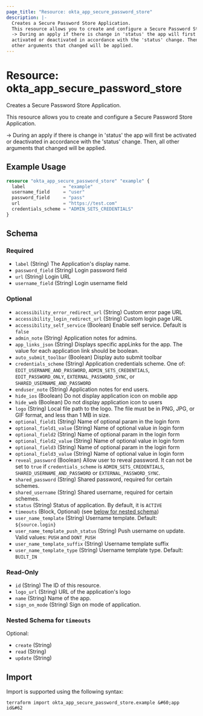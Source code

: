 ```yaml
---
page_title: "Resource: okta_app_secure_password_store"
description: |-
  Creates a Secure Password Store Application.
  This resource allows you to create and configure a Secure Password Store Application.
  -> During an apply if there is change in 'status' the app will first be
  activated or deactivated in accordance with the 'status' change. Then, all
  other arguments that changed will be applied.
---
```


# Resource: okta_app_secure_password_store

Creates a Secure Password Store Application.
	
This resource allows you to create and configure a Secure Password Store Application.

-> During an apply if there is change in 'status' the app will first be
activated or deactivated in accordance with the 'status' change. Then, all
other arguments that changed will be applied.

## Example Usage

```terraform
resource "okta_app_secure_password_store" "example" {
  label              = "example"
  username_field     = "user"
  password_field     = "pass"
  url                = "https://test.com"
  credentials_scheme = "ADMIN_SETS_CREDENTIALS"
}
```

<!-- schema generated by tfplugindocs -->
## Schema

### Required

- `label` (String) The Application's display name.
- `password_field` (String) Login password field
- `url` (String) Login URL
- `username_field` (String) Login username field

### Optional

- `accessibility_error_redirect_url` (String) Custom error page URL
- `accessibility_login_redirect_url` (String) Custom login page URL
- `accessibility_self_service` (Boolean) Enable self service. Default is `false`
- `admin_note` (String) Application notes for admins.
- `app_links_json` (String) Displays specific appLinks for the app. The value for each application link should be boolean.
- `auto_submit_toolbar` (Boolean) Display auto submit toolbar
- `credentials_scheme` (String) Application credentials scheme. One of: `EDIT_USERNAME_AND_PASSWORD`, `ADMIN_SETS_CREDENTIALS`, `EDIT_PASSWORD_ONLY`, `EXTERNAL_PASSWORD_SYNC`, or `SHARED_USERNAME_AND_PASSWORD`
- `enduser_note` (String) Application notes for end users.
- `hide_ios` (Boolean) Do not display application icon on mobile app
- `hide_web` (Boolean) Do not display application icon to users
- `logo` (String) Local file path to the logo. The file must be in PNG, JPG, or GIF format, and less than 1 MB in size.
- `optional_field1` (String) Name of optional param in the login form
- `optional_field1_value` (String) Name of optional value in login form
- `optional_field2` (String) Name of optional param in the login form
- `optional_field2_value` (String) Name of optional value in login form
- `optional_field3` (String) Name of optional param in the login form
- `optional_field3_value` (String) Name of optional value in login form
- `reveal_password` (Boolean) Allow user to reveal password. It can not be set to `true` if `credentials_scheme` is `ADMIN_SETS_CREDENTIALS`, `SHARED_USERNAME_AND_PASSWORD` or `EXTERNAL_PASSWORD_SYNC`.
- `shared_password` (String) Shared password, required for certain schemes.
- `shared_username` (String) Shared username, required for certain schemes.
- `status` (String) Status of application. By default, it is `ACTIVE`
- `timeouts` (Block, Optional) (see [below for nested schema](#nestedblock--timeouts))
- `user_name_template` (String) Username template. Default: `${source.login}`
- `user_name_template_push_status` (String) Push username on update. Valid values: `PUSH` and `DONT_PUSH`
- `user_name_template_suffix` (String) Username template suffix
- `user_name_template_type` (String) Username template type. Default: `BUILT_IN`

### Read-Only

- `id` (String) The ID of this resource.
- `logo_url` (String) URL of the application's logo
- `name` (String) Name of the app.
- `sign_on_mode` (String) Sign on mode of application.

<a id="nestedblock--timeouts"></a>
### Nested Schema for `timeouts`

Optional:

- `create` (String)
- `read` (String)
- `update` (String)

## Import

Import is supported using the following syntax:

```shell
terraform import okta_app_secure_password_store.example &#60;app id&#62
```
